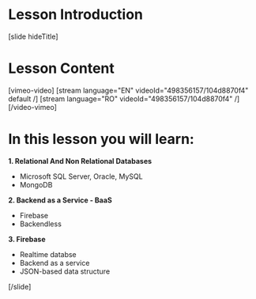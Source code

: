 # Lesson Introduction

[slide hideTitle]
# Lesson Content

[vimeo-video]
[stream language="EN" videoId="498356157/104d8870f4" default /]
[stream language="RO" videoId="498356157/104d8870f4"  /]
[/video-vimeo]

# In this lesson you will learn:

**1. Relational And Non Relational Databases**
- Microsoft SQL Server, Oracle, MySQL
- MongoDB

**2. Backend as a Service - BaaS**
- Firebase
- Backendless

**3. Firebase**
- Realtime databse
- Backend as a service
- JSON-based data structure

[/slide]